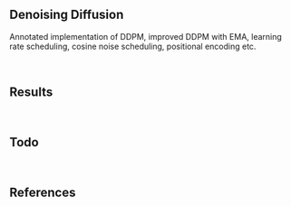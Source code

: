 ## Denoising Diffusion

Annotated implementation of DDPM, improved DDPM with EMA, learning rate scheduling, cosine noise scheduling, positional encoding etc.

<br>

## Results


<br>


## Todo


<br>


## References
